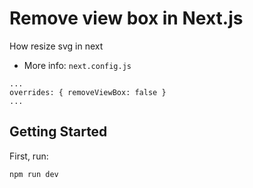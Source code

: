 # Remove view box in Next.js
How resize svg in next

- More info: `next.config.js`
```
...
overrides: { removeViewBox: false }
...
```

## Getting Started

First, run:
```bash
npm run dev
```

